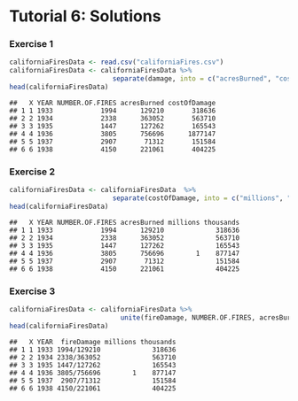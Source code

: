 Tutorial 6: Solutions
================

### Exercise 1

``` r
californiaFiresData <- read.csv("californiaFires.csv")
californiaFiresData <- californiaFiresData %>% 
                          separate(damage, into = c("acresBurned", "costOfDamage"), sep = "/")
head(californiaFiresData)
```

    ##   X YEAR NUMBER.OF.FIRES acresBurned costOfDamage
    ## 1 1 1933            1994      129210       318636
    ## 2 2 1934            2338      363052       563710
    ## 3 3 1935            1447      127262       165543
    ## 4 4 1936            3805      756696      1877147
    ## 5 5 1937            2907       71312       151584
    ## 6 6 1938            4150      221061       404225

### Exercise 2

``` r
californiaFiresData <- californiaFiresData  %>% 
                          separate(costOfDamage, into = c("millions", "thousands"), sep = -6)
head(californiaFiresData)
```

    ##   X YEAR NUMBER.OF.FIRES acresBurned millions thousands
    ## 1 1 1933            1994      129210             318636
    ## 2 2 1934            2338      363052             563710
    ## 3 3 1935            1447      127262             165543
    ## 4 4 1936            3805      756696        1    877147
    ## 5 5 1937            2907       71312             151584
    ## 6 6 1938            4150      221061             404225

### Exercise 3

``` r
californiaFiresData <- californiaFiresData %>%
                            unite(fireDamage, NUMBER.OF.FIRES, acresBurned, sep="/")
head(californiaFiresData)
```

    ##   X YEAR  fireDamage millions thousands
    ## 1 1 1933 1994/129210             318636
    ## 2 2 1934 2338/363052             563710
    ## 3 3 1935 1447/127262             165543
    ## 4 4 1936 3805/756696        1    877147
    ## 5 5 1937  2907/71312             151584
    ## 6 6 1938 4150/221061             404225
